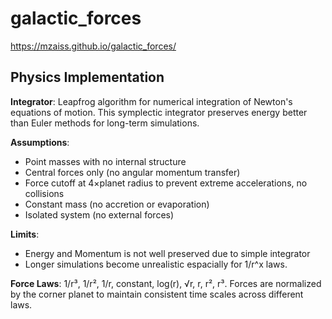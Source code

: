 # galactic_forces

https://mzaiss.github.io/galactic_forces/

## Physics Implementation

**Integrator**: Leapfrog algorithm for numerical integration of Newton's equations of motion. This symplectic integrator preserves energy better than Euler methods for long-term simulations.

**Assumptions**:
- Point masses with no internal structure
- Central forces only (no angular momentum transfer)
- Force cutoff at 4×planet radius to prevent extreme accelerations, no collisions
- Constant mass (no accretion or evaporation)
- Isolated system (no external forces)

**Limits**:
- Energy and Momentum is not well preserved due to simple integrator
- Longer simulations become unrealistic espacially for 1/r^x laws.

**Force Laws**: 1/r³, 1/r², 1/r, constant, log(r), √r, r, r², r³. Forces are normalized by the corner planet to maintain consistent time scales across different laws.
